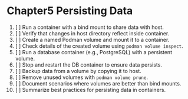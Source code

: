 # Chapter5 Persisting Data

1. [ ] Run a container with a bind mount to share data with host.
2. [ ] Verify that changes in host directory reflect inside container.
3. [ ] Create a named Podman volume and mount it to a container.
4. [ ] Check details of the created volume using `podman volume inspect`.
5. [ ] Run a database container (e.g., PostgreSQL) with a persistent volume.
6. [ ] Stop and restart the DB container to ensure data persists.
7. [ ] Backup data from a volume by copying it to host.
8. [ ] Remove unused volumes with `podman volume prune`.
9. [ ] Document scenarios where volumes are better than bind mounts.
10. [ ] Summarize best practices for persisting data in containers.
